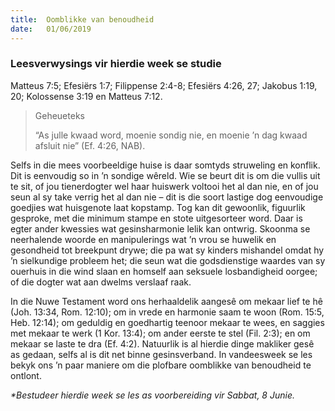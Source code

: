```yaml
---
title:  Oomblikke van benoudheid
date:   01/06/2019
---
```


### Leesverwysings vir hierdie week se studie
Matteus 7:5; Efesiërs 1:7; Filippense 2:4-8; Efesiërs 4:26, 27; Jakobus 1:19, 20; Kolossense 3:19 en Matteus 7:12. 

> <p>Geheueteks</p> 
> “As julle kwaad word, moenie sondig nie, en moenie ’n dag kwaad afsluit nie” (Ef. 4:26, NAB).

Selfs in die mees voorbeeldige huise is daar somtyds struweling en konflik. Dit is eenvoudig so in ’n sondige wêreld. Wie se beurt dit is om die vullis uit te sit, of jou tienerdogter wel haar huiswerk voltooi het al dan nie, en of jou seun al sy take verrig het al dan nie – dit is die soort lastige dog eenvoudige goedjies wat huisgenote laat kopstamp. Tog kan dit gewoonlik, figuurlik gesproke, met die minimum stampe en stote uitgesorteer word. Daar is egter ander kwessies wat gesinsharmonie lelik kan ontwrig. Skoonma se neerhalende woorde en manipulerings wat ’n vrou se huwelik en gesondheid tot breekpunt drywe; die pa wat sy kinders mishandel omdat hy ’n sielkundige probleem het; die seun wat die godsdienstige waardes van sy ouerhuis in die wind slaan en homself aan seksuele losbandigheid oorgee; of die dogter wat aan dwelms verslaaf raak. 

In die Nuwe Testament word ons herhaaldelik aangesê om mekaar lief te hê (Joh. 13:34, Rom. 12:10); om in vrede en harmonie saam te woon (Rom. 15:5, Heb. 12:14); om geduldig en goedhartig teenoor mekaar te wees, en saggies met mekaar te werk (1 Kor. 13:4); om ander eerste te stel (Fil. 2:3); en om mekaar se laste te dra (Ef. 4:2). Natuurlik is al hierdie dinge makliker gesê as gedaan, selfs al is dit net binne gesinsverband. In vandeesweek se les bekyk ons ’n paar maniere om die plofbare oomblikke van benoudheid te ontlont. 

_*Bestudeer hierdie week se les as voorbereiding vir Sabbat, 8 Junie._